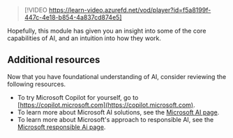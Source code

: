 >[!VIDEO https://learn-video.azurefd.net/vod/player?id=f5a8199f-447c-4e18-b854-4a837cd874e5]

Hopefully, this module has given you an insight into some of the core capabilities of AI, and an intuition into how they work.

## Additional resources

Now that you have foundational understanding of AI, consider reviewing the following resources.

- To try Microsoft Copilot for yourself, go to [https://copilot.microsoft.com](https://copilot.microsoft.com).
- To learn more about Microsoft AI solutions, see the [Microsoft AI page](https://www.microsoft.com/ai).
- To learn more about Microsoft's approach to responsible AI, see the [Microsoft responsible Ai page](https://www.microsoft.com/ai/responsible-ai).
